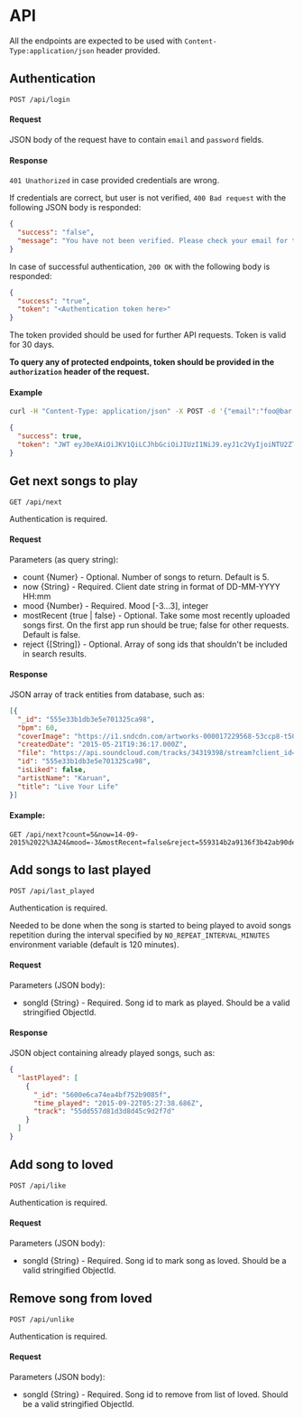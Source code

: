 # API

All the endpoints are expected to be used with `Content-Type:application/json` header provided.

## Authentication

`POST /api/login`


#### Request

JSON body of the request have to contain `email` and `password` fields.

#### Response

`401 Unathorized` in case provided credentials are wrong.

If credentials are correct, but user is not verified, `400 Bad request` with the following JSON body is responded:
```json
{
  "success": "false",
  "message": "You have not been verified. Please check your email for the verification link."
}
```

In case of successful authentication, `200 OK` with the following body is responded:

```json
{
  "success": "true",
  "token": "<Authentication token here>"
}
```

The token provided should be used for further API requests.
Token is valid for 30 days.

**To query any of protected endpoints, token should be provided in the `authorization` header of the request.**

#### Example

```sh
curl -H "Content-Type: application/json" -X POST -d '{"email":"foo@bar.com","password":"xyz"}' https://soundsuit-stage.herokuapp.com/api/login
```

```json
{
  "success": true,
  "token": "JWT eyJ0eXAiOiJKV1QiLCJhbGciOiJIUzI1NiJ9.eyJ1c2VyIjoiNTU2ZTIxZDVmOGY0MzEwZTAwZTIxNmExIiwiaWF0IjoxNDQyODE4MzU2LCJleHAiOjE0NDU0MTAzNTZ9.LAhLrWfD9GV6F0GXDYFEYGxnudTL-a30sDieWSkKljU"
}
```


## Get next songs to play

`GET /api/next`

Authentication is required.

#### Request

Parameters (as query string):

- count {Numer} - Optional. Number of songs to return. Default is 5.
- now {String} - Required. Client date string in format of DD-MM-YYYY HH:mm
- mood {Number} - Required. Mood [-3...3], integer
- mostRecent {true | false} - Optional. Take some most recently uploaded songs first. On the first app run should be true; false for other requests. Default is false.
- reject {[String]} - Optional. Array of song ids that shouldn't be included in search results.


#### Response
JSON array of track entities from database, such as:

```json
[{
  "_id": "555e33b1db3e5e701325ca98",
  "bpm": 60,
  "coverImage": "https://i1.sndcdn.com/artworks-000017229568-53ccp8-t500x500.jpg",
  "createdDate": "2015-05-21T19:36:17.000Z",
  "file": "https://api.soundcloud.com/tracks/34319398/stream?client_id=fb669ffd24c7c5ad4d033eac55995c4d",
  "id": "555e33b1db3e5e701325ca98",
  "isLiked": false,
  "artistName": "Karuan",
  "title": "Live Your Life"
}]
```

#### Example:

```
GET /api/next?count=5&now=14-09-2015%2022%3A24&mood=-3&mostRecent=false&reject=559314b2a9136f3b42ab90de&reject=555e33b1db3e5e701325cab2&reject=55c99a5c5da3133b434a5112&reject=545ee6fb490a050200c47e54&reject=555e33b1db3e5e701325ca4b&reject=545d95832dda540200645d07
```

## Add songs to last played

`POST /api/last_played`

Authentication is required.

Needed to be done when the song is started to being played to avoid songs repetition during the interval specified by `NO_REPEAT_INTERVAL_MINUTES` environment variable (default is 120 minutes).

#### Request

Parameters (JSON body):

- songId {String} - Required. Song id to mark as played. Should be a valid stringified ObjectId.

#### Response
JSON object containing already played songs, such as:

```json
{
  "lastPlayed": [
    {
      "_id": "5600e6ca74ea4bf752b9085f",
      "time_played": "2015-09-22T05:27:38.686Z",
      "track": "55dd557d81d3d8d45c9d2f7d"
    }
  ]
}
```

## Add song to loved

`POST /api/like`

Authentication is required.

#### Request

Parameters (JSON body):

- songId {String} - Required. Song id to mark song as loved. Should be a valid stringified ObjectId.


## Remove song from loved

`POST /api/unlike`

Authentication is required.

#### Request

Parameters (JSON body):

- songId {String} - Required. Song id to remove from list of loved. Should be a valid stringified ObjectId.
